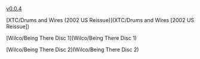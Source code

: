 [v0.0.4](https://github.com/littleflute/m28/edit/master/README.md)

[XTC/Drums and Wires (2002 US Reissue)](XTC/Drums and Wires [2002 US Reissue])

[Wilco/Being There Disc 1](Wilco/Being There Disc 1)

[Wilco/Being There Disc 2](Wilco/Being There Disc 2)
